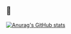 ## 🐸

[![Anurag's GitHub stats](https://github-readme-stats.vercel.app/api?username=gaeeeguri&count_private=true&theme=tokyonight)](https://github.com/anuraghazra/github-readme-stats)
